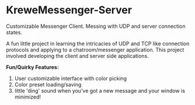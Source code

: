 # KreweMessenger-Server
Customizable Messenger Client. Messing with UDP and server connection states.
 
A fun little project in learning the intricacies of UDP and TCP like connection protocols and applying to a chatroom/messenger application.
This project involved developing the client and server side applications. 

**Fun/Quirky Features:**
1) User customizable interface with color picking 
2) Color preset loading/saving 
3) little 'ding' sound when you've got a new message and your window is minimized!

